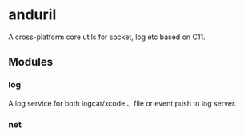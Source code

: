# anduril
A cross-platform core utils for socket, log etc based on C11.

## Modules

### log
A log service for both logcat/xcode 、file or event push to log server.


### net


